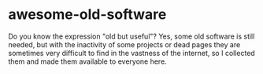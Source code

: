 # awesome-old-software
Do you know the expression "old but useful"? Yes, some old software is still needed, but with the inactivity of some projects or dead pages they are sometimes very difficult to find in the vastness of the internet, so I collected them and made them available to everyone here.
